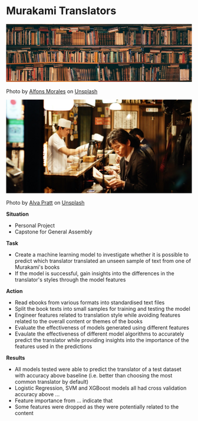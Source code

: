 # Murakami Translators

![Murakami Reader Header](https://github.com/steven-mcdonald/murakami_translators/blob/master/images/alfons-morales-YLSwjSy7stw-unsplash-crop.jpg)

Photo by [Alfons Morales](https://unsplash.com/@alfonsmc10?utm_source=unsplash&utm_medium=referral&utm_content=creditCopyText) on [Unsplash](https://unsplash.com/s/photos/reading?utm_source=unsplash&utm_medium=referral&utm_content=creditCopyText)



![Murakami Reader Header](https://github.com/steven-mcdonald/murakami_translators/blob/master/images/alva-pratt-a5ToDH34m0I-unsplash_crop.jpg)

Photo by [Alva Pratt](https://unsplash.com/@alvapratt?utm_source=unsplash&utm_medium=referral&utm_content=creditCopyText) on [Unsplash](https://unsplash.com/s/photos/japanese-reading?utm_source=unsplash&utm_medium=referral&utm_content=creditCopyText)

**Situation**

- Personal Project
- Capstone for General Assembly

**Task**

- Create a machine learning model to investigate whether it is possible to predict which translator translated an unseen sample of text from one of Murakami's books
- If the model is successful, gain insights into the differences in the translator's styles through the model features

**Action**

- Read ebooks from various formats into standardised text files
- Split the book texts into small samples for training and testing the model
- Engineer features related to translation style while avoiding features related to the overall content or themes of the books
- Evaluate the effectiveness of models generated using different features
- Evaulate the effectiveness of different model algorithms to accurately predict the translator while providing insights into the importance of the features used in the predictions

**Results**

- All models tested were able to predict the translator of a test dataset with accuracy above baseline (i.e. better than choosing the most common translator by default)
- Logistic Regression, SVM and XGBoost models all had cross validation accuracy above ...
- Feature importance from ... indicate that
- Some features were dropped as they were potentially related to the content 